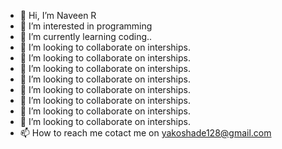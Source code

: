 - 👋 Hi, I’m Naveen R
- 👀 I’m interested in programming
- 🌱 I’m currently learning coding..
- 💞️ I’m looking to collaborate on interships.
- 💞️ I’m looking to collaborate on interships.
- 💞️ I’m looking to collaborate on interships.
- 💞️ I’m looking to collaborate on interships.
- 💞️ I’m looking to collaborate on interships.
- 💞️ I’m looking to collaborate on interships.
- 💞️ I’m looking to collaborate on interships.
- 💞️ I’m looking to collaborate on interships.
- 📫 How to reach me cotact me on yakoshade128@gmail.com
